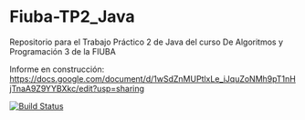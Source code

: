 # Fiuba-TP2_Java
Repositorio para el Trabajo Práctico 2 de Java del curso De Algoritmos y Programación 3 de la FIUBA

Informe en construcción: https://docs.google.com/document/d/1wSdZnMUPtlxLe_iJquZoNMh9pT1nHjTnaA9Z9YYBXkc/edit?usp=sharing


[![Build Status](https://travis-ci.org/MineraJL/Fiuba-TP2_Java.svg?branch=master)](https://travis-ci.org/MineraJL/Fiuba-TP2_Java)
